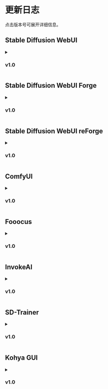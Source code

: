 # 更新日志
点击版本号可展开详细信息。


## Stable Diffusion WebUI

<details>
<summary><strong><h3>v1.0</h3></strong></summary>

- 使用 sd_webui_licyk_20250323_nightly 构建版本
- 预装 PyTorch 版本：2.6.0+cu124
- Stable Diffusion WebUI 版本：374bb6cc 2025-03-04 11:11:26
- 预装扩展：
    - [Coyote-A/ultimate-upscale-for-automatic1111](https://github.com/Coyote-A/ultimate-upscale-for-automatic1111)
    - [DominikDoom/a1111-sd-webui-tagcomplete](https://github.com/DominikDoom/a1111-sd-webui-tagcomplete)
    - [Bing-su/adetailer](https://github.com/Bing-su/adetailer)
    - [zanllp/sd-webui-infinite-image-browsing](https://github.com/zanllp/sd-webui-infinite-image-browsing)
    - [huchenlei/sd-webui-openpose-editor](https://github.com/huchenlei/sd-webui-openpose-editor)
    - [Physton/sd-webui-prompt-all-in-one](https://github.com/Physton/sd-webui-prompt-all-in-one)
    - [Akegarasu/sd-webui-wd14-tagger](https://github.com/Akegarasu/sd-webui-wd14-tagger)
    - [hanamizuki-ai/stable-diffusion-webui-localization-zh_Hans](https://github.com/hanamizuki-ai/stable-diffusion-webui-localization-zh_Hans)
    - [Haoming02/sd-webui-mosaic-outpaint](https://github.com/Haoming02/sd-webui-mosaic-outpaint)
    - [Haoming02/sd-webui-resource-monitor](https://github.com/Haoming02/sd-webui-resource-monitor)
    - [licyk/sd-webui-tcd-sampler](https://github.com/licyk/sd-webui-tcd-sampler)
    - [licyk/advanced_euler_sampler_extension](https://github.com/licyk/advanced_euler_sampler_extension)
    - [arenasys/stable-diffusion-webui-model-toolkit](https://github.com/arenasys/stable-diffusion-webui-model-toolkit)
    - [KohakuBlueleaf/a1111-sd-webui-haku-img](https://github.com/KohakuBlueleaf/a1111-sd-webui-haku-img)
    - [Akegarasu/sd-webui-model-converter](https://github.com/Akegarasu/sd-webui-model-converter)
    - [hako-mikan/sd-webui-supermerger](https://github.com/hako-mikan/sd-webui-supermerger)
    - [continue-revolution/sd-webui-segment-anything](https://github.com/continue-revolution/sd-webui-segment-anything)
    - [Mikubill/sd-webui-controlnet](https://github.com/Mikubill/sd-webui-controlnet)
    - [multidiffusion-upscaler-for-automatic1111](https://github.com/pkuliyi2015/multidiffusion-upscaler-for-automatic1111)
    - [mcmonkeyprojects/sd-dynamic-thresholding](https://github.com/mcmonkeyprojects/sd-dynamic-thresholding)
    - [hako-mikan/sd-webui-regional-prompter](https://github.com/hako-mikan/sd-webui-regional-prompter)
    - [hako-mikan/sd-webui-lora-block-weight](https://github.com/hako-mikan/sd-webui-lora-block-weight)

</details>


## Stable Diffusion WebUI Forge
<details>
<summary><strong><h3>v1.0</h3></strong></summary>

- 使用 sd_webui_forge_licyk_20250323_nightly 构建版本
- 预装 PyTorch 版本：2.6.0+cu124
- Stable Diffusion WebUI Forge 版本：c055f2d4 2025-03-04 00:36:20
- 预装扩展：
  - [Coyote-A/ultimate-upscale-for-automatic1111](https://github.com/Coyote-A/ultimate-upscale-for-automatic1111)
  - [DominikDoom/a1111-sd-webui-tagcomplete](https://github.com/DominikDoom/a1111-sd-webui-tagcomplete)
  - [Bing-su/adetailer](https://github.com/Bing-su/adetailer)
  - [zanllp/sd-webui-infinite-image-browsing](https://github.com/zanllp/sd-webui-infinite-image-browsing)
  - [huchenlei/sd-webui-openpose-editor](https://github.com/huchenlei/sd-webui-openpose-editor)
  - [Physton/sd-webui-prompt-all-in-one](https://github.com/Physton/sd-webui-prompt-all-in-one)
  - [Akegarasu/sd-webui-wd14-tagger](https://github.com/Akegarasu/sd-webui-wd14-tagger)
  - [hanamizuki-ai/stable-diffusion-webui-localization-zh_Hans](https://github.com/hanamizuki-ai/stable-diffusion-webui-localization-zh_Hans)
  - [Haoming02/sd-webui-mosaic-outpaint](https://github.com/Haoming02/sd-webui-mosaic-outpaint)
  - [Haoming02/sd-webui-resource-monitor](https://github.com/Haoming02/sd-webui-resource-monitor)
  - [licyk/sd-webui-tcd-sampler](https://github.com/licyk/sd-webui-tcd-sampler)
  - [licyk/advanced_euler_sampler_extension](https://github.com/licyk/advanced_euler_sampler_extension)
  - [licyk/sd_forge_hypertile_svd_z123](https://github.com/licyk/sd_forge_hypertile_svd_z123)
  - [lllyasviel/sd-forge-layerdiffuse](https://github.com/lllyasviel/sd-forge-layerdiffuse)
  - [hako-mikan/sd-webui-regional-prompter](https://github.com/hako-mikan/sd-webui-regional-prompter)
  - [Akegarasu/sd-webui-model-converter](https://github.com/Akegarasu/sd-webui-model-converter)

</details>


## Stable Diffusion WebUI reForge
<details>
<summary><strong><h3>v1.0</h3></strong></summary>

- 使用 sd_webui_reforge_licyk_20250323_nightly 构建版本
- 预装 PyTorch 版本：2.6.0+cu124
- Stable Diffusion WebUI reForge 版本：9535244a 2025-03-22 01:29:18
- 预装扩展：
   - [Coyote-A/ultimate-upscale-for-automatic1111](https://github.com/Coyote-A/ultimate-upscale-for-automatic1111)
   - [DominikDoom/a1111-sd-webui-tagcomplete](https://github.com/DominikDoom/a1111-sd-webui-tagcomplete)
   - [Bing-su/adetailer](https://github.com/Bing-su/adetailer)
   - [zanllp/sd-webui-infinite-image-browsing](https://github.com/zanllp/sd-webui-infinite-image-browsing)
   - [huchenlei/sd-webui-openpose-editor](https://github.com/huchenlei/sd-webui-openpose-editor)
   - [Physton/sd-webui-prompt-all-in-one](https://github.com/Physton/sd-webui-prompt-all-in-one)
   - [Akegarasu/sd-webui-wd14-tagger](https://github.com/Akegarasu/sd-webui-wd14-tagger)
   - [hanamizuki-ai/stable-diffusion-webui-localization-zh_Hans](https://github.com/hanamizuki-ai/stable-diffusion-webui-localization-zh_Hans)
   - [Haoming02/sd-webui-mosaic-outpaint](https://github.com/Haoming02/sd-webui-mosaic-outpaint)
   - [Haoming02/sd-webui-resource-monitor](https://github.com/Haoming02/sd-webui-resource-monitor)
   - [licyk/sd-webui-tcd-sampler](https://github.com/licyk/sd-webui-tcd-sampler)
   - [licyk/advanced_euler_sampler_extension](https://github.com/licyk/advanced_euler_sampler_extension)
   - [arenasys/stable-diffusion-webui-model-toolkit](https://github.com/arenasys/stable-diffusion-webui-model-toolkit)
   - [KohakuBlueleaf/a1111-sd-webui-haku-img](https://github.com/KohakuBlueleaf/a1111-sd-webui-haku-img)
   - [Akegarasu/sd-webui-model-converter](https://github.com/Akegarasu/sd-webui-model-converter)
   - [hako-mikan/sd-webui-supermerger](https://github.com/hako-mikan/sd-webui-supermerger)
   - [continue-revolution/sd-webui-segment-anything](https://github.com/continue-revolution/sd-webui-segment-anything)
   - [Akegarasu/sd-webui-model-converter](https://github.com/Akegarasu/sd-webui-model-converter)
   - [hako-mikan/sd-webui-regional-prompter](https://github.com/hako-mikan/sd-webui-regional-prompter)

</details>


## ComfyUI
<details>
<summary><strong><h3>v1.0</h3></strong></summary>

- 使用 comfyui_licyk_20250323_nightly 构建版本
- 预装 PyTorch 版本：2.6.0+cu124
- ComfyUI 版本：e471c726 2025-03-22 15:45:56
- 预装扩展：
  - [ltdrdata/ComfyUI-Manager](https://github.com/ltdrdata/ComfyUI-Manager)
  - [Fannovel16/comfyui_controlnet_aux](https://github.com/Fannovel16/comfyui_controlnet_aux)
  - [Kosinkadink/ComfyUI-Advanced-ControlNet](https://github.com/Kosinkadink/ComfyUI-Advanced-ControlNet)
  - [cubiq/ComfyUI_IPAdapter_plus](https://github.com/cubiq/ComfyUI_IPAdapter_plus)
  - [kijai/ComfyUI-Marigold](https://github.com/kijai/ComfyUI-Marigold)
  - [pythongosssss/ComfyUI-WD14-Tagger](https://github.com/pythongosssss/ComfyUI-WD14-Tagger)
  - [BlenderNeko/ComfyUI_TiledKSampler](https://github.com/BlenderNeko/ComfyUI_TiledKSampler)
  - [pythongosssss/ComfyUI-Custom-Scripts](https://github.com/pythongosssss/ComfyUI-Custom-Scripts)
  - [LEv145/images-grid-comfy-plugin](https://github.com/LEv145/images-grid-comfy-plugin)
  - [ssitu/ComfyUI_UltimateSDUpscale](https://github.com/ssitu/ComfyUI_UltimateSDUpscale)
  - [AlekPet/ComfyUI_Custom_Nodes_AlekPet](https://github.com/AlekPet/ComfyUI_Custom_Nodes_AlekPet)
  - [talesofai/comfyui-browser](https://github.com/talesofai/comfyui-browser)
  - [ltdrdata/ComfyUI-Inspire-Pack](https://github.com/ltdrdata/ComfyUI-Inspire-Pack)
  - [Suzie1/ComfyUI_Comfyroll_CustomNodes](https://github.com/Suzie1/ComfyUI_Comfyroll_CustomNodes)
  - [crystian/ComfyUI-Crystools](https://github.com/crystian/ComfyUI-Crystools)
  - [shiimizu/ComfyUI-TiledDiffusion](https://github.com/shiimizu/ComfyUI-TiledDiffusion)
  - [huchenlei/ComfyUI-openpose-editor](https://github.com/huchenlei/ComfyUI-openpose-editor)
  - [licyk/ComfyUI-Restart-Sampler](https://github.com/licyk/ComfyUI-Restart-Sampler)
  - [weilin9999/WeiLin-ComfyUI-prompt-all-in-one](https://github.com/weilin9999/WeiLin-ComfyUI-prompt-all-in-one)
  - [licyk/ComfyUI-HakuImg](https://github.com/licyk/ComfyUI-HakuImg)

</details>


## Fooocus
<details>
<summary><strong><h3>v1.0</h3></strong></summary>

- 使用 fooocus_licyk_20250322_nightly 构建版本
- 预装 PyTorch 版本：2.6.0+cu124
- Fooocus 版本：59f183a 2025-01-24 11:55:35

</details>


## InvokeAI
<details>
<summary><strong><h3>v1.0</h3></strong></summary>

- 使用 invokeai_licyk_20250323_nightly 构建版本
- 预装 PyTorch 版本：2.4.1+cu124
- InvokeAI 版本：5.8.1

</details>


## SD-Trainer
<details>
<summary><strong><h3>v1.0</h3></strong></summary>

- 使用 sd_trainer_licyk_20250323_nightly 构建版本
- 预装 PyTorch 版本：2.6.0+cu124
- SD-Trainer 版本：cf6dc84 2025-03-18 22:05:35

</details>


## Kohya GUI
<details>
<summary><strong><h3>v1.0</h3></strong></summary>

- 使用 kohya_gui_licyk_20250323_nightly 构建版本
- 预装 PyTorch 版本：2.6.0+cu124
- Kohya GUI 版本：a1b16e4 2025-03-20 07:02:44

</details>
